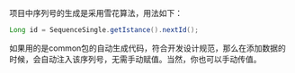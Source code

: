 项目中序列号的生成是采用雪花算法，用法如下：
```java
Long id = SequenceSingle.getIstance().nextId();
```

如果用的是common包的自动生成代码，符合开发设计规范，那么在添加数据的时候，会自动注入该序列号，无需手动赋值。当然，你也可以手动传值。